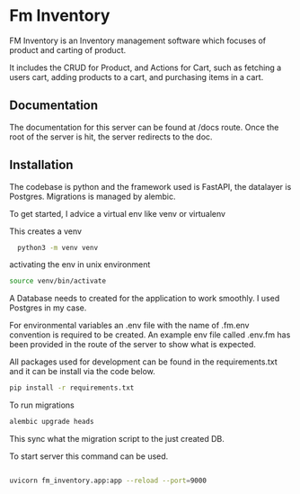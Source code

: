 
# Fm Inventory

FM Inventory is an Inventory management software which focuses of product and carting of product. 

It includes the CRUD for Product, and Actions for Cart, such as fetching a users cart, adding products to a cart, and purchasing items in a cart.



## Documentation
The documentation for this server can be found at /docs route. Once the root of the server is hit, the server redirects to the doc. 



## Installation

The codebase is python and the framework used is FastAPI, the datalayer is Postgres. 
Migrations is managed by alembic.

To get started, I advice a virtual env like venv or virtualenv

This creates a venv

```bash
  python3 -m venv venv
```
    
activating the env in unix environment
```bash
source venv/bin/activate
```
A Database needs to created for the application to work smoothly. I used Postgres in my case.

For environmental variables an .env file with the name of .fm.env convention is required to be created. An example env file called .env.fm has been provided in the route of the server to show what is expected.

All packages used for development can be found in the requirements.txt and it can be install via the code below.

```bash
pip install -r requirements.txt

```

To run migrations 
```bash
alembic upgrade heads
```

This sync what the migration script to the just created DB.

To start server this command can be used.

```bash

uvicorn fm_inventory.app:app --reload --port=9000
```
